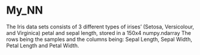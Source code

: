 # My_NN
The Iris data sets consists of 3 different types of irises’ (Setosa, Versicolour, and Virginica) petal and sepal length, stored in a 150x4 numpy.ndarray  The rows being the samples and the columns being: Sepal Length, Sepal Width, Petal Length and Petal Width.
